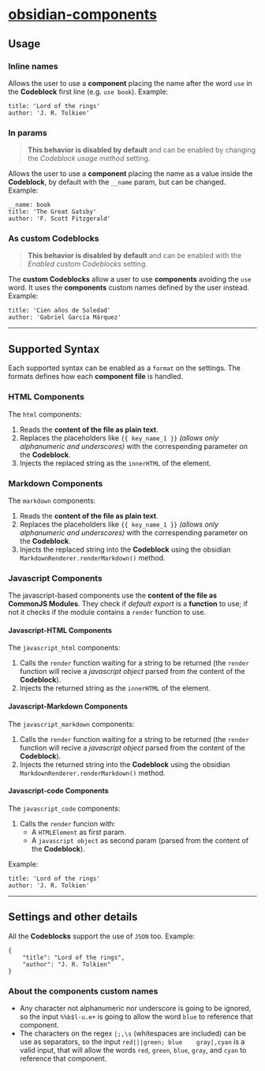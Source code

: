 # [obsidian-components](https://github.com/luisbs/obsidian-components)

## Usage

### Inline names

Allows the user to use a **component** placing the name after the word `use` in the **Codeblock** first line (e.g. `use book`). Example:

```use book
title: 'Lord of the rings'
author: 'J. R. Tolkien'
```

### In params

> **This behavior is disabled by default** and can be enabled by changing the _Codeblock usage method_ setting.

Allows the user to use a **component** placing the name as a value inside the **Codeblock**, by default with the `__name` param, but can be changed. Example:

```use
__name: book
title: 'The Great Gatsby'
author: 'F. Scott Fitzgerald'
```

### As custom Codeblocks

> **This behavior is disabled by default** and can be enabled with the _Enabled custom Codeblocks_ setting.

The **custom Codeblocks** allow a user to use **components** avoiding the `use` word. It uses the **components** custom names defined by the user instead. Example:

```book
title: 'Cien años de Soledad'
author: 'Gabriel García Márquez'
```

---

## Supported Syntax

Each supported syntax can be enabled as a `format` on the settings. The formats defines how each **component file** is handled.

### HTML Components

The `html` components:

1. Reads the **content of the file as plain text**.
2. Replaces the placeholders like `{{ key_name_1 }}` _(allows only alphanumeric and underscores)_ with the correspending parameter on the **Codeblock**.
3. Injects the replaced string as the `innerHTML` of the element.

### Markdown Components

The `markdown` components:

1. Reads the **content of the file as plain text**.
2. Replaces the placeholders like `{{ key_name_1 }}` _(allows only alphanumeric and underscores)_ with the correspending parameter on the **Codeblock**.
3. Injects the replaced string into the **Codeblock** using the obsidian `MarkdownRenderer.renderMarkdown()` method.

### Javascript Components

The javascript-based components use the **content of the file as CommonJS Modules**. They check if _default export_ is a **function** to use; if not it checks if the module contains a `render` function to use.

#### Javascript-HTML Components

The `javascript_html` components:

1. Calls the `render` function waiting for a string to be returned (the `render` function will recive a _javascript object_ parsed from the content of the **Codeblock**).
2. Injects the returned string as the `innerHTML` of the element.

#### Javascript-Markdown Components

The `javascript_markdown` components:

1. Calls the `render` function waiting for a string to be returned (the `render` function will recive a _javascript object_ parsed from the content of the **Codeblock**).
2. Injects the returned string into the **Codeblock** using the obsidian `MarkdownRenderer.renderMarkdown()` method.

#### Javascript-code Components

The `javascript_code` components:

1. Calls the `render` funcion with:
   - A `HTMLElement` as first param.
   - A `javascript object` as second param (parsed from the content of the **Codeblock**).

Example:

```use book.cjs
title: 'Lord of the rings'
author: 'J. R. Tolkien'
```

---

## Settings and other details

All the **Codeblocks** support the use of `JSON` too. Example:

```book
{
	"title": "Lord of the rings",
	"author": "J. R. Tolkien"
}
```

### About the components custom names

- Any character not alphanumeric nor underscore is going to be ignored, so the input `%%b$l-u.e+` is going to allow the word `blue` to reference that component.
- The characters on the regex `|;,\s` (whitespaces are included) can be use as separators, so the input `red|||green; blue    gray|,cyan` is a valid input, that will allow the words `red`, `green`, `blue`, `gray`, and `cyan` to reference that component.
